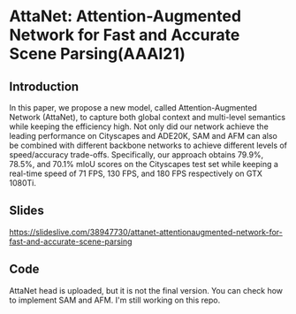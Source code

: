# AttaNet: Attention-Augmented Network for Fast and Accurate Scene Parsing(AAAI21)
## Introduction
In this paper, we propose a new model, called Attention-Augmented Network (AttaNet), to capture both global context and multi-level semantics while keeping the efficiency high. Not only did our network achieve the leading performance on Cityscapes and ADE20K, SAM and AFM can also be combined with different backbone networks to achieve different levels of speed/accuracy trade-offs. Specifically, our approach obtains 79.9%, 78.5%, and 70.1% mIoU scores on the Cityscapes test set while keeping a real-time speed of 71 FPS, 130 FPS, and 180 FPS respectively on GTX 1080Ti.

## Slides
https://slideslive.com/38947730/attanet-attentionaugmented-network-for-fast-and-accurate-scene-parsing

## Code
AttaNet head is uploaded, but it is not the final version. You can check how to implement SAM and AFM. I'm still working on this repo.
